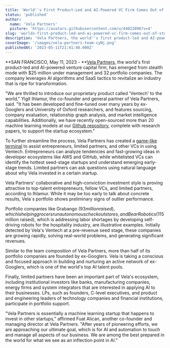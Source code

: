 ```yaml
---
title: 'World''s First Product-Led and AI-Powered VC Firm Comes Out of Stealth'
status: 'published'
author:
  name: 'Vela Partners'
  picture: 'https://avatars.githubusercontent.com/u/44022096?v=4'
slug: 'worlds-first-product-led-and-ai-powered-vc-firm-comes-out-of-stealth'
description: 'Vela Partners, the world''s first product-led and AI-powered venture capital firm, has emerged from stealth mode with $25 million under management and 32 portfolio companies.'
coverImage: '/images/vela-partners-team-cyNj.png'
publishedAt: '2023-05-11T21:41:48.000Z'
---
```


**SAN FRANCISCO, May 11, 2023 - **[Vela Partners](https://www.vela.partners/), the world's first product-led and AI-powered venture capital firm, has emerged from stealth mode with $25 million under management and 32 portfolio companies. The company leverages AI algorithms and SaaS tactics to revitalize an industry that is ripe for transformation.

"We are thrilled to introduce our proprietary product called 'Ventech' to the world," Yigit Ihlamur, the co-founder and general partner of Vela Partners, said. "It has been developed and fine-tuned over many years by ex-Googlers and University of Oxford researchers, and features sourcing, company evaluation, relationship graph analysis, and market intelligence capabilities. Additionally, we have recently open-sourced more than 20 machine learning models at our [Github repository](https://github.com/velapartners?tab=repositories), complete with research papers, to support the startup ecosystem."

To further streamline the process, Vela Partners has created a [game-like terminal](https://www.vela.partners/terminal) to assist entrepreneurs, limited partners, and other VCs in using Ventech. Entrepreneurs can analyze tendencies and fast-growing ideas in developer ecosystems like AWS and GitHub, while whitelisted VCs can identify the hottest seed-stage startups and understand emerging early-stage trends. Limited partners can ask questions using natural language about why Vela invested in a certain startup.

Vela Partners' collaborative and high-conviction investment style is proving attractive to top-talent entrepreneurs, fellow VCs, and limited partners, according to Ihlamur. While it may be too early to talk about concrete results, Vela´s portfolio shows preliminary signs of outlier performance.

Portfolio companies like Grabango ($93 million raised), which is helping grocers run autonomous checkout stores, and Bear Robotics ($115 million raised), which is addressing labor shortages by developing self-driving robots for the hospitality industry, are illustrative examples. Initially detected by Vela's Ventech at a pre-revenue seed stage, these companies are growing rapidly, solving real-world problems, and generating significant revenues.

Similar to the team composition of Vela Partners, more than half of its portfolio companies are founded by ex-Googlers. Vela is taking a conscious and focused approach in building and nurturing an active network of ex-Googlers, which is one of the world's top AI talent pools.

Finally, limited partners have been an important part of Vela's ecosystem, including institutional investors like banks, manufacturing companies, energy firms and system integrators that are interested in applying AI to their businesses. LPs, such as founders, C-level executives, and product and engineering leaders of technology companies and financial institutions, participate in portfolio support.

"Vela Partners is essentially a machine learning startup that happens to invest in other startups," affirmed Fuat Alican, another co-founder and managing director at Vela Partners. "After years of pioneering efforts, we are approaching our ultimate goal, which is for AI and automation to touch and manage all aspects of our business. We are among the best prepared in the world for what we see as an inflection point in AI."

